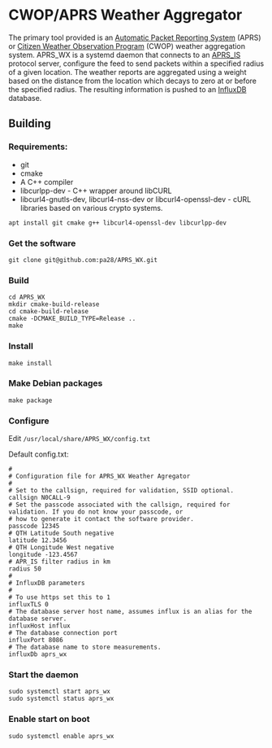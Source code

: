 # CWOP/APRS Weather Aggregator

The primary tool provided is an [Automatic Packet Reporting System](http://www.aprs.org/apr) (APRS) or
[Citizen Weather Observation Program](http://wxqa.com/) (CWOP) 
weather aggregation system. APRS_WX is a systemd daemon that connects to an [APRS_IS](http://www.aprs-is.net/) protocol
server, configure the  feed to send packets within a specified radius of a given location. The weather reports are
aggregated using a weight based on the distance from the location which decays to zero at or before the specified radius.
The resulting information is pushed to an [InfluxDB](www.influxdata.com) database.

## Building

### Requirements:
* git
* cmake
* A C++ compiler
* libcurlpp-dev - C++ wrapper around libCURL
* libcurl4-gnutls-dev, libcurl4-nss-dev or libcurl4-openssl-dev - cURL libraries based on various crypto systems.

``` shell script
apt install git cmake g++ libcurl4-openssl-dev libcurlpp-dev
```

### Get the software
``` shell script
git clone git@github.com:pa28/APRS_WX.git
```

### Build
``` shell script
cd APRS_WX
mkdir cmake-build-release
cd cmake-build-release
cmake -DCMAKE_BUILD_TYPE=Release ..
make
```

### Install
``` shell script
make install
```

### Make Debian packages
``` shell script
make package
```

### Configure
Edit ```/usr/local/share/APRS_WX/config.txt```

Default config.txt:
``` text
#
# Configuration file for APRS_WX Weather Agregator
#
# Set to the callsign, required for validation, SSID optional.
callsign N0CALL-9
# Set the passcode associated with the callsign, required for validation. If you do not know your passcode, or
# how to generate it contact the software provider.
passcode 12345
# QTH Latitude South negative
latitude 12.3456
# QTH Longitude West negative
longitude -123.4567
# APR_IS filter radius in km
radius 50
#
# InfluxDB parameters
#
# To use https set this to 1
influxTLS 0
# The database server host name, assumes influx is an alias for the database server.
influxHost influx
# The database connection port
influxPort 8086
# The database name to store measurements.
influxDb aprs_wx
```

### Start the daemon
``` shell script
sudo systemctl start aprs_wx
sudo systemctl status aprs_wx
```

### Enable start on boot
``` shell script
sudo systemctl enable aprs_wx
```